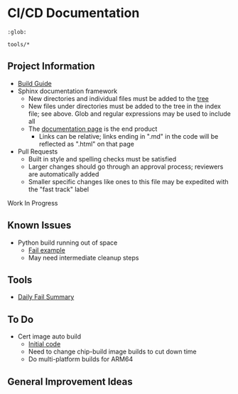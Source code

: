 # CI/CD Documentation

```{toctree}
:glob:

tools/*
```

## Project Information

-   [Build Guide](../guides/BUILDING.md)
-   Sphinx documentation framework
    -   New directories and individual files must be added to the
        [tree](https://github.com/project-chip/connectedhomeip/blob/master/docs/index.md)
    -   New files under directories must be added to the tree in the index file;
        see above. Glob and regular expressions may be used to include all
    -   The [documentation page](https://project-chip.github.io/connectedhomeip-doc/) is the end product
        -   Links can be relative; links ending in ".md" in the code will be reflected as ".html" on that page
-   Pull Requests
    -   Built in style and spelling checks must be satisfied
    -   Larger changes should go through an approval process; reviewers are
        automatically added
    -   Smaller specific changes like ones to this file may be expedited with
        the "fast track" label

Work In Progress

## Known Issues

-   Python build running out of space
    -   [Fail example](https://github.com/project-chip/connectedhomeip/actions/runs/6239660536/job/16938053552?pr=29333)
    -   May need intermediate cleanup steps

## Tools

-   [Daily Fail Summary](tools/daily_fail_summary.md)

## To Do

-   Cert image auto build
    -   [Initial code](https://github.com/woody-apple/connectedhomeip/tree/build-cert-bins)
    -   Need to change chip-build image builds to cut down time
    -   Do multi-platform builds for ARM64

## General Improvement Ideas

